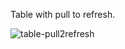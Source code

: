 Table with pull to refresh.

![table-pull2refresh](https://raw.github.com/j4n0/table-pull2refresh/master/pages/table-pull2refresh.gif)
